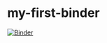 # my-first-binder

[![Binder](https://mybinder.org/badge_logo.svg)](https://mybinder.org/v2/gh/abdulimran453/my-first-binder/HEAD)
